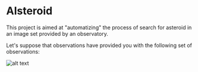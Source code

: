 # AIsteroid

This project is aimed at "automatizing" the process of search for
asteroid in an image set provided by an observatory.

Let's suppose that observations have provided you with the following
set of observations:

![alt text](https://raw.githubusercontent.com/seap-udea/AIsteroid/master/images/example-raw.gif)


